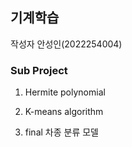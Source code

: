 ## 기계학습
작성자 안성인(2022254004)

### Sub Project
1. Hermite polynomial

2. K-means algorithm

3. final
차종 분류 모델